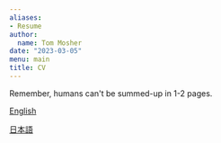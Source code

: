 ```yaml
---
aliases:
- Resume
author:
  name: Tom Mosher
date: "2023-03-05"
menu: main
title: CV
---
```


Remember, humans can't be summed-up in 1-2 pages.

[English](/pdf/Mosher_CV_eng.pdf)

[日本語](/pdf/Mosher_CV_jp.pdf)
